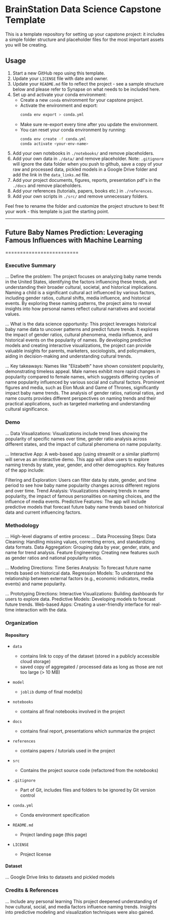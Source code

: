 # BrainStation Data Science Capstone Template

This is a template repository for setting up your capstone project: it includes a simple folder structure and placeholder files for the most important assets you will be creating.

## Usage

1. Start a new GitHub repo using this template.
2. Update your `LICENSE` file with date and owner.
3. Update your `README.md` file to reflect the project - see a sample structure below and please refer to Synapse on what needs to be included here. 
4. Set up and activate your conda environment:
    - Create a new `conda` environment for your capstone project.
    - Activate the environment and export:
        ```bash
        conda env export > conda.yml
        ```
    - Make sure re-export every time after you update the environment.
    - You can reset your conda environment by running:
        ```bash
        conda env create -f conda.yml
        conda activate <your-env-name>
        ```
5. Add your own notebooks in `./notebooks/` and remove placeholders.
6. Add your own data in `./data/` and remove placeholder. Note: `.gitignore` will ignore the data folder when you push to github, save a copy of your raw and processed data, pickled models in a Google Drive folder and add the link in the `data_links.md` file.
7. Add your project documents, figures, reports, presentation pdf's in the `./docs` and remove placeholders.
8. Add your references (tutorials, papers, books etc.) in `./references`. 
9. Add your own scripts in `./src/` and remove unnecessary folders.

Feel free to rename the folder and customize the project structure to best fit your work - this template is just the starting point.

------------------------------------------------------------------------------

## Future Baby Names Prediction: Leveraging Famous Influences with Machine Learning
=========================

### Executive Summary

... Define the problem:
The project focuses on analyzing baby name trends in the United States, identifying the factors influencing these trends, and understanding their broader cultural, societal, and historical implications. Naming a child is a significant cultural act influenced by various factors, including gender ratios, cultural shifts, media influence, and historical events. By exploring these naming patterns, the project aims to reveal insights into how personal names reflect cultural narratives and societal values.

... What is the data science opportunity:
This project leverages historical baby name data to uncover patterns and predict future trends. It explores the impact of gender ratios, cultural phenomena, media influence, and historical events on the popularity of names. By developing predictive models and creating interactive visualizations, the project can provide valuable insights for parents, marketers, sociologists, and policymakers, aiding in decision-making and understanding cultural trends.

... Key takeaways:
Names like "Elizabeth" have shown consistent popularity, demonstrating timeless appeal.
Male names exhibit more rapid changes in popularity compared to female names, which suggests differing cycles of name popularity influenced by various social and cultural factors.
Prominent figures and media, such as Elon Musk and Game of Thrones, significantly impact baby name trends.
The analysis of gender ratios, national ratios, and name counts provides different perspectives on naming trends and their practical applications, such as targeted marketing and understanding cultural significance.

### Demo

... Data Visualizations:
Visualizations include trend lines showing the popularity of specific names over time, gender ratio analysis across different states, and the impact of cultural phenomena on name popularity.

... Interactive App:
A web-based app (using streamlit or a similar platform) will serve as an interactive demo. This app will allow users to explore naming trends by state, year, gender, and other demographics. Key features of the app include:

Filtering and Exploration: Users can filter data by state, gender, and time period to see how baby name popularity changes across different regions and over time.
Trend Analysis: Visualizations showing trends in name popularity, the impact of famous personalities on naming choices, and the influence of media events.
Predictive Features: The app will include predictive models that forecast future baby name trends based on historical data and current influencing factors.


### Methodology

... High-level diagrams of entire process:
... Data Processing Steps:
Data Cleaning: Handling missing values, correcting errors, and standardizing data formats.
Data Aggregation: Grouping data by year, gender, state, and name for trend analysis.
Feature Engineering: Creating new features such as gender ratios and national popularity ratios.

... Modeling Directions:
Time Series Analysis: To forecast future name trends based on historical data.
Regression Models: To understand the relationship between external factors (e.g., economic indicators, media events) and name popularity.

... Prototyping Directions:
Interactive Visualizations: Building dashboards for users to explore data.
Predictive Models: Developing models to forecast future trends.
Web-based Apps: Creating a user-friendly interface for real-time interaction with the data.


### Organization

#### Repository 

* `data` 
    - contains link to copy of the dataset (stored in a publicly accessible cloud storage)
    - saved copy of aggregated / processed data as long as those are not too large (> 10 MB)

* `model`
    - `joblib` dump of final model(s)

* `notebooks`
    - contains all final notebooks involved in the project

* `docs`
    - contains final report, presentations which summarize the project

* `references`
    - contains papers / tutorials used in the project

* `src`
    - Contains the project source code (refactored from the notebooks)

* `.gitignore`
    - Part of Git, includes files and folders to be ignored by Git version control

* `conda.yml`
    - Conda environment specification

* `README.md`
    - Project landing page (this page)

* `LICENSE`
    - Project license

#### Dataset

... Google Drive links to datasets and pickled models

### Credits & References

... Include any personal learning
This project deepened understanding of how cultural, social, and media factors influence naming trends. Insights into predictive modeling and visualization techniques were also gained.
